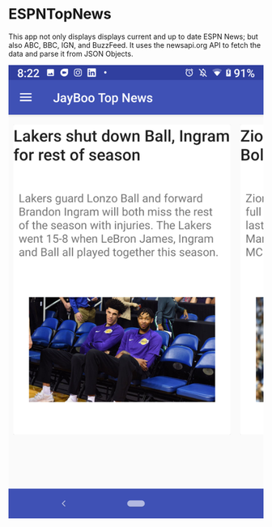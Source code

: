# ESPNTopNews
This app not only displays displays current and up to date ESPN News; but also ABC, BBC, IGN, and BuzzFeed. It uses the 
newsapi.org API to fetch the data and parse it from JSON Objects.

![photo](Screenshot_20190309-202207.png)
